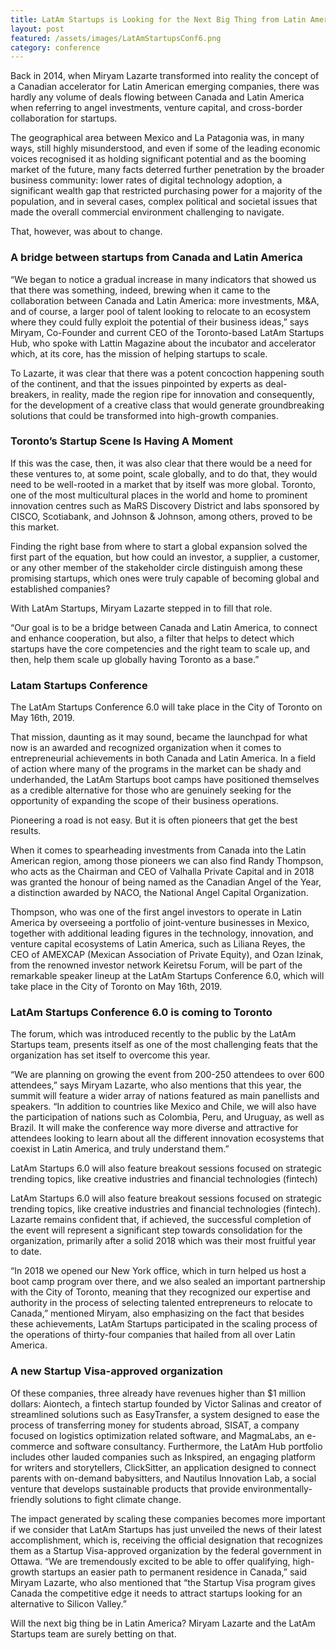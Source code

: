 ```yaml
---
title: LatAm Startups is Looking for the Next Big Thing from Latin America
layout: post
featured: /assets/images/LatAmStartupsConf6.png
category: conference
---
```

<p>
Back in 2014, when Miryam Lazarte transformed into reality the concept of a Canadian accelerator for Latin American emerging companies, there was hardly any volume of deals flowing between Canada and Latin America when referring to angel investments, venture capital, and cross-border collaboration for startups.
</p>

<p>
The geographical area between Mexico and La Patagonia was, in many ways, still highly misunderstood, and even if some of the leading economic voices recognised it as holding significant potential and as the booming market of the future, many facts deterred further penetration by the broader business community: lower rates of digital technology adoption, a significant wealth gap that restricted purchasing power for a majority of the population, and in several cases, complex political and societal issues that made the overall commercial environment challenging to navigate.
</p>

<p>
That, however, was about to change.
</p>
<!--more-->
<h3>
A bridge between startups from Canada and Latin America
</h3>

<p>
“We began to notice a gradual increase in many indicators that showed us that there was something, indeed, brewing when it came to the collaboration between Canada and Latin America: more investments, M&A, and of course, a larger pool of talent looking to relocate to an ecosystem where they could fully exploit the potential of their business ideas,” says Miryam, Co-Founder and current CEO of the Toronto-based LatAm Startups Hub, who spoke with Lattin Magazine about the incubator and accelerator which, at its core, has the mission of helping startups to scale.
</p>

<p>
To Lazarte, it was clear that there was a potent concoction happening south of the continent, and that the issues pinpointed by experts as deal-breakers, in reality, made the region ripe for innovation and consequently, for the development of a creative class that would generate groundbreaking solutions that could be transformed into high-growth companies.
</p>
<h3>
Toronto’s Startup Scene Is Having A Moment
</h3>

<p>
If this was the case, then, it was also clear that there would be a need for these ventures to, at some point, scale globally, and to do that, they would need to be well-rooted in a market that by itself was more global. Toronto, one of the most multicultural places in the world and home to prominent innovation centres such as MaRS Discovery District and labs sponsored by CISCO, Scotiabank, and Johnson & Johnson, among others, proved to be this market.

<p>
Finding the right base from where to start a global expansion solved the first part of the equation, but how could an investor, a supplier, a customer, or any other member of the stakeholder circle distinguish among these promising startups, which ones were truly capable of becoming global and established companies?
</p>

<p>
With LatAm Startups, Miryam Lazarte stepped in to fill that role.
</p>

<p>
“Our goal is to be a bridge between Canada and Latin America, to connect and enhance cooperation, but also, a filter that helps to detect which startups have the core competencies and the right team to scale up, and then, help them scale up globally having Toronto as a base.”
</p>

<h3>
Latam Startups Conference
</h3>

<p>
The LatAm Startups Conference 6.0 will take place in the City of Toronto on May 16th, 2019.
</p>

<p>
That mission, daunting as it may sound, became the launchpad for what now is an awarded and recognized organization when it comes to entrepreneurial achievements in both Canada and Latin America. In a field of action where many of the programs in the market can be shady and underhanded, the LatAm Startups boot camps have positioned themselves as a credible alternative for those who are genuinely seeking for the opportunity of expanding the scope of their business operations.
</p>

<p>
Pioneering a road is not easy. But it is often pioneers that get the best results.
</p>

<p>
When it comes to spearheading investments from Canada into the Latin American region, among those pioneers we can also find Randy Thompson, who acts as the Chairman and CEO of Valhalla Private Capital and in 2018 was granted the honour of being named as the Canadian Angel of the Year, a distinction awarded by NACO, the National Angel Capital Organization.
</p>

<p>
Thompson, who was one of the first angel investors to operate in Latin America by overseeing a portfolio of joint-venture businesses in Mexico, together with additional leading figures in the technology, innovation, and venture capital ecosystems of Latin America, such as Liliana Reyes, the CEO of AMEXCAP (Mexican Association of Private Equity), and Ozan Izinak, from the renowned investor network Keiretsu Forum, will be part of the remarkable speaker lineup at the LatAm Startups Conference 6.0, which will take place in the City of Toronto on May 16th, 2019.
</p>

<h3>
LatAm Startups Conference 6.0 is coming to Toronto
</h3>

<p>
The forum, which was introduced recently to the public by the LatAm Startups team, presents itself as one of the most challenging feats that the organization has set itself to overcome this year.
</p>

<p>
“We are planning on growing the event from 200-250 attendees to over 600 attendees,” says Miryam Lazarte, who also mentions that this year, the summit will feature a wider array of nations featured as main panellists and speakers. “In addition to countries like Mexico and Chile, we will also have the participation of nations such as Colombia, Peru, and Uruguay, as well as Brazil. It will make the conference way more diverse and attractive for attendees looking to learn about all the different innovation ecosystems that coexist in Latin America, and truly understand them.”
</p>

<p>
LatAm Startups 6.0 will also feature breakout sessions focused on strategic trending topics, like creative industries and financial technologies (fintech)
</p>

<p>
LatAm Startups 6.0 will also feature breakout sessions focused on strategic trending topics, like creative industries and financial technologies (fintech). Lazarte remains confident that, if achieved, the successful completion of the event will represent a significant step towards consolidation for the organization, primarily after a solid 2018 which was their most fruitful year to date.
</p>

<p>
“In 2018 we opened our New York office, which in turn helped us host a boot camp program over there, and we also sealed an important partnership with the City of Toronto, meaning that they recognized our expertise and authority in the process of selecting talented entrepreneurs to relocate to Canada,” mentioned Miryam, also emphasizing on the fact that besides these achievements, LatAm Startups participated in the scaling process of the operations of thirty-four companies that hailed from all over Latin America.
</p>

<h3>
A new Startup Visa-approved organization
</h3>

<p>
Of these companies, three already have revenues higher than $1 million dollars: Aiontech, a fintech startup founded by Victor Salinas and creator of streamlined solutions such as EasyTransfer, a system designed to ease the process of transferring money for students abroad, SISAT, a company focused on logistics optimization related software, and MagmaLabs, an e-commerce and software consultancy. Furthermore, the LatAm Hub portfolio includes other lauded companies such as Inkspired, an engaging platform for writers and storytellers, ClickSitter, an application designed to connect parents with on-demand babysitters, and Nautilus Innovation Lab, a social venture that develops sustainable products that provide environmentally-friendly solutions to fight climate change.
</p>

<p>
The impact generated by scaling these companies becomes more important if we consider that LatAm Startups has just unveiled the news of their latest accomplishment, which is, receiving the official designation that recognizes them as a Startup Visa-approved organization by the federal government in Ottawa. “We are tremendously excited to be able to offer qualifying, high-growth startups an easier path to permanent residence in Canada,” said Miryam Lazarte, who also mentioned that “the Startup Visa program gives Canada the competitive edge it needs to attract startups looking for an alternative to Silicon Valley.”
</p>

<p>
Will the next big thing be in Latin America? Miryam Lazarte and the LatAm Startups team are surely betting on that.
</p>

